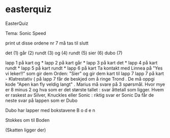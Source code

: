 # easterquiz
EasterQuiz

Tema: Sonic Speed

print ut disse ordene
nr 7 må tas til slutt

det  (1)
går  (2)
rundt  (3)
og (4)
rundt  (5)
sier (6)
dubo  (7)
 
lapp 1 på kart og  *
lapp 2 på kart går *
lapp 3 på kart det *
lapp 4 på kart rundt *
lapp 5 på kart rundt *
lapp 6 på kart Ta kontakt med Linnea på "Yes vi leker!!" som gir dem Orden:  "Sier"  og gir dem kart til lapp 7
lapp 7 på kart - Klatrestativ  (  på lapp 7 får de beskjed om å ringe Trond . De må oppgi kode "Apen kan fly veldig langt" . Marius må svare på 3 spørsmål.  Hvor mye er 8 minus 2 og hva som er det største tallet : svar åttetall som ligger.   Hvem er raskest av Silver, Knuckles eller Sonic  : riktig svar er Sonic
Da får de neste svar på lappen som er Dubo

Dubo har lapper  med bokstavene B o d e n 

Stokkes om til Boden

(Skatten ligger der)



